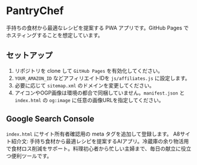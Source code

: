 # PantryChef

手持ちの食材から最適なレシピを提案する PWA アプリです。GitHub Pages でホスティングすることを想定しています。

## セットアップ
1. リポジトリを clone して `GitHub Pages` を有効化してください。
2. `YOUR_AMAZON_ID` などアフィリエイトIDを `js/affiliates.js` に設定します。
3. 必要に応じて `sitemap.xml` のドメインを変更してください。
4. アイコンやOGP画像は環境の都合で同梱していません。`manifest.json` と `index.html`
   の `og:image` に任意の画像URLを指定してください。

## Google Search Console
`index.html` にサイト所有者確認用の meta タグを追加して登録します。
A8サイト紹介文: 手持ち食材から最適レシピを提案するAIアプリ。冷蔵庫の余り物活用で食材ロス削減をサポート。料理初心者から忙しい主婦まで、毎日の献立に役立つ便利ツールです。
